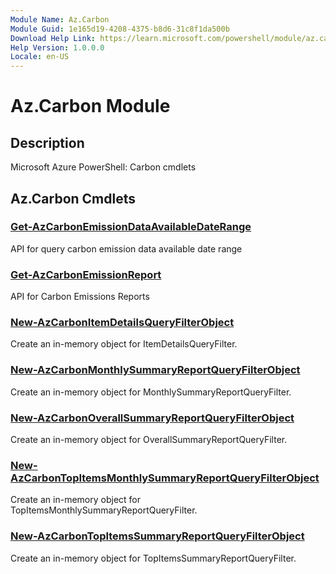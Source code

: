 ```yaml
---
Module Name: Az.Carbon
Module Guid: 1e165d19-4208-4375-b8d6-31c8f1da500b
Download Help Link: https://learn.microsoft.com/powershell/module/az.carbon
Help Version: 1.0.0.0
Locale: en-US
---
```


# Az.Carbon Module
## Description
Microsoft Azure PowerShell: Carbon cmdlets

## Az.Carbon Cmdlets
### [Get-AzCarbonEmissionDataAvailableDateRange](Get-AzCarbonEmissionDataAvailableDateRange.md)
API for query carbon emission data available date range

### [Get-AzCarbonEmissionReport](Get-AzCarbonEmissionReport.md)
API for Carbon Emissions Reports

### [New-AzCarbonItemDetailsQueryFilterObject](New-AzCarbonItemDetailsQueryFilterObject.md)
Create an in-memory object for ItemDetailsQueryFilter.

### [New-AzCarbonMonthlySummaryReportQueryFilterObject](New-AzCarbonMonthlySummaryReportQueryFilterObject.md)
Create an in-memory object for MonthlySummaryReportQueryFilter.

### [New-AzCarbonOverallSummaryReportQueryFilterObject](New-AzCarbonOverallSummaryReportQueryFilterObject.md)
Create an in-memory object for OverallSummaryReportQueryFilter.

### [New-AzCarbonTopItemsMonthlySummaryReportQueryFilterObject](New-AzCarbonTopItemsMonthlySummaryReportQueryFilterObject.md)
Create an in-memory object for TopItemsMonthlySummaryReportQueryFilter.

### [New-AzCarbonTopItemsSummaryReportQueryFilterObject](New-AzCarbonTopItemsSummaryReportQueryFilterObject.md)
Create an in-memory object for TopItemsSummaryReportQueryFilter.

